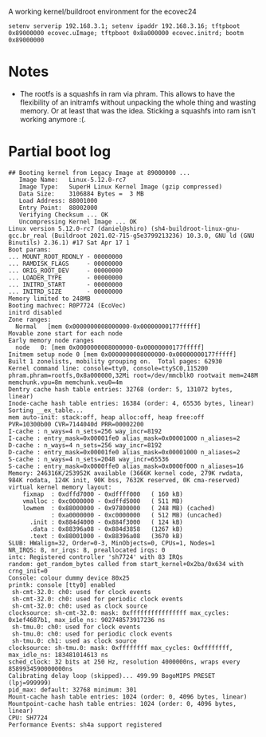 A working kernel/buildroot environment for the ecovec24 

```setenv serverip 192.168.3.1; setenv ipaddr 192.168.3.16; tftpboot 0x89000000 ecovec.uImage; tftpboot 0x8a000000 ecovec.initrd; bootm 0x89000000```

# Notes

- The rootfs is a squashfs in ram via phram. This allows to have the flexibility of an initramfs without unpacking the whole thing and wasting memory.
  Or at least that was the idea. Sticking a squashfs into ram isn't working anymore :(.


# Partial boot log

```
## Booting kernel from Legacy Image at 89000000 ...
   Image Name:   Linux-5.12.0-rc7
   Image Type:   SuperH Linux Kernel Image (gzip compressed)
   Data Size:    3106884 Bytes =  3 MB
   Load Address: 88001000
   Entry Point:  88002000
   Verifying Checksum ... OK
   Uncompressing Kernel Image ... OK
Linux version 5.12.0-rc7 (daniel@shiro) (sh4-buildroot-linux-gnu-gcc.br_real (Buildroot 2021.02-715-g5e3799213236) 10.3.0, GNU ld (GNU Binutils) 2.36.1) #17 Sat Apr 17 1
Boot params:
... MOUNT_ROOT_RDONLY - 00000000
... RAMDISK_FLAGS     - 00000000
... ORIG_ROOT_DEV     - 00000000
... LOADER_TYPE       - 00000000
... INITRD_START      - 00000000
... INITRD_SIZE       - 00000000
Memory limited to 248MB
Booting machvec: R0P7724 (EcoVec)
initrd disabled
Zone ranges:
  Normal   [mem 0x0000000008000000-0x00000000177fffff]
Movable zone start for each node
Early memory node ranges
  node   0: [mem 0x0000000008000000-0x00000000177fffff]
Initmem setup node 0 [mem 0x0000000008000000-0x00000000177fffff]
Built 1 zonelists, mobility grouping on.  Total pages: 62930
Kernel command line: console=tty0, console=ttySC0,115200 phram.phram=rootfs,0x8a000000,32Mi root=/dev/mmcblk0 rootwait mem=248M memchunk.vpu=8m memchunk.veu0=4m
Dentry cache hash table entries: 32768 (order: 5, 131072 bytes, linear)
Inode-cache hash table entries: 16384 (order: 4, 65536 bytes, linear)
Sorting __ex_table...
mem auto-init: stack:off, heap alloc:off, heap free:off
PVR=10300b00 CVR=7144040d PRR=00002200
I-cache : n_ways=4 n_sets=256 way_incr=8192
I-cache : entry_mask=0x00001fe0 alias_mask=0x00001000 n_aliases=2
D-cache : n_ways=4 n_sets=256 way_incr=8192
D-cache : entry_mask=0x00001fe0 alias_mask=0x00001000 n_aliases=2
S-cache : n_ways=4 n_sets=2048 way_incr=65536
S-cache : entry_mask=0x0000ffe0 alias_mask=0x0000f000 n_aliases=16
Memory: 246316K/253952K available (3666K kernel code, 279K rwdata, 984K rodata, 124K init, 90K bss, 7632K reserved, 0K cma-reserved)
virtual kernel memory layout:
    fixmap  : 0xdffd7000 - 0xdffff000   ( 160 kB)
    vmalloc : 0xc0000000 - 0xdffd5000   ( 511 MB)
    lowmem  : 0x88000000 - 0x97800000   ( 248 MB) (cached)
            : 0xa0000000 - 0xc0000000   ( 512 MB) (uncached)
      .init : 0x884d4000 - 0x884f3000   ( 124 kB)
      .data : 0x88396a08 - 0x884d3858   (1267 kB)
      .text : 0x88001000 - 0x88396a08   (3670 kB)
SLUB: HWalign=32, Order=0-3, MinObjects=0, CPUs=1, Nodes=1
NR_IRQS: 8, nr_irqs: 8, preallocated irqs: 0
intc: Registered controller 'sh7724' with 83 IRQs
random: get_random_bytes called from start_kernel+0x2ba/0x634 with crng_init=0
Console: colour dummy device 80x25
printk: console [tty0] enabled
 sh-cmt-32.0: ch0: used for clock events
 sh-cmt-32.0: ch0: used for periodic clock events
 sh-cmt-32.0: ch0: used as clock source
clocksource: sh-cmt-32.0: mask: 0xffffffffffffffff max_cycles: 0x1ef4687b1, max_idle_ns: 902748573917236 ns
 sh-tmu.0: ch0: used for clock events
 sh-tmu.0: ch0: used for periodic clock events
 sh-tmu.0: ch1: used as clock source
clocksource: sh-tmu.0: mask: 0xffffffff max_cycles: 0xffffffff, max_idle_ns: 183481014613 ns
sched_clock: 32 bits at 250 Hz, resolution 4000000ns, wraps every 8589934590000000ns
Calibrating delay loop (skipped)... 499.99 BogoMIPS PRESET (lpj=999999)
pid_max: default: 32768 minimum: 301
Mount-cache hash table entries: 1024 (order: 0, 4096 bytes, linear)
Mountpoint-cache hash table entries: 1024 (order: 0, 4096 bytes, linear)
CPU: SH7724
Performance Events: sh4a support registered
```
